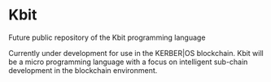 # Kbit
Future public repository  of the Kbit programming language

Currently under development for use in the KERBER|OS blockchain. Kbit will be a micro programming language with a focus on intelligent sub-chain development in the blockchain environment. 
